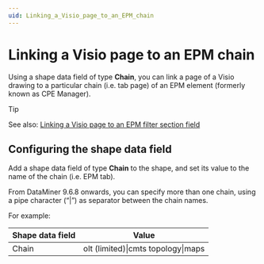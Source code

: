 ```yaml
---
uid: Linking_a_Visio_page_to_an_EPM_chain
---
```


# Linking a Visio page to an EPM chain

Using a shape data field of type **Chain**, you can link a page of a Visio drawing to a particular chain (i.e. tab page) of an EPM element (formerly known as CPE Manager).

> [!TIP]
> See also:
> [Linking a Visio page to an EPM filter section field](xref:Linking_a_Visio_page_to_an_EPM_filter_section_field)

## Configuring the shape data field

Add a shape data field of type **Chain** to the shape, and set its value to the name of the chain (i.e. EPM tab).

From DataMiner 9.6.8 onwards, you can specify more than one chain, using a pipe character (“\|”) as separator between the chain names.

For example:

| Shape data field | Value                              |
|------------------|------------------------------------|
| Chain            | olt (limited)\|cmts topology\|maps |
